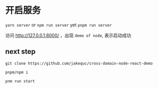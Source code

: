 # 开启服务

`yarn server`
or
`npm run server`
yet
`pnpm run server`

访问 http://127.0.0.1:8000/ ，出现 `demo of node`, 表示启动成功

## next step

```
git clone https://github.com/jakequc/cross-domain-node-react-demo

pnpm/npm i

pnm run start
```
